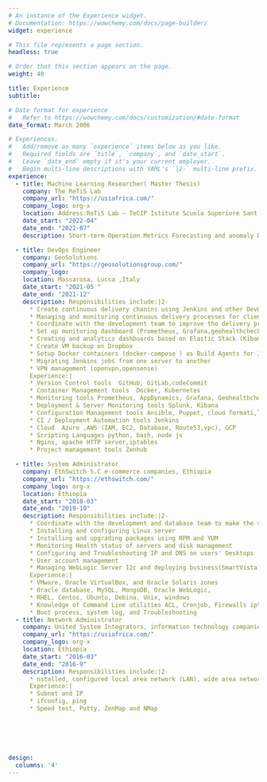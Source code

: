 ```yaml
---
# An instance of the Experience widget.
# Documentation: https://wowchemy.com/docs/page-builder/
widget: experience

# This file represents a page section.
headless: true

# Order that this section appears on the page.
weight: 40

title: Experience
subtitle:

# Date format for experience
#   Refer to https://wowchemy.com/docs/customization/#date-format
date_format: March 2006

# Experiences.
#   Add/remove as many `experience` items below as you like.
#   Required fields are `title`, `company`, and `date_start`.
#   Leave `date_end` empty if it's your current employer.
#   Begin multi-line descriptions with YAML's `|2-` multi-line prefix.
experience:
  - title: Machine Learning Researcher( Master Thesis)
    company: The ReTiS Lab
    company_url: "https://usiafrica.com/"
    company_logo: org-x
    location: Address:ReTiS Lab – TeCIP Istitute Scuola Superiore Sant’Anna
    date_start: "2022-04"
    date_end: "2022-07"
    description: Short-term Operation Metrics Forecasting and anomaly Detection for Virtualized Network Functions

  - title: DevOps Engineer
    company: GeoSolutions
    company_url: "https://geosolutionsgroup.com/"
    company_logo:
    location: Massarosa, Lucca ,Italy
    date_start: "2021-05 "
    date_end: "2021-12"
    description: Responsibilities include:|2-
      * Create continuous delivery chanins using Jenkins and other DevOps tools
      * Managing and monitoring continuous delivery processes for clients
      * Coordinate with the development team to improve the delivery process and the robustness of deployments
      * Set up monitoring dashboard (Prometheus, Grafana,geohealthcheck )
      * Creating and analytics dashboards based on Elastic Stack (Kibana, Splunk,AppDynamics )
      * Create VM backup on Dropbox
      * Setup Docker containers (docker-compose ) as Build Agents for Jenkins
      * Migrating Jenkins jobs from one server to another
      * VPN management (openvpn,opensense)
      Experience:|
      * Version Control tools  GitHub, GitLab,codeCommit
      * Container Management tools  Docker, Kubernetes
      * Monitoring tools Prometheus, AppDynamics, Grafana, Geohealthcheck
      * Deployment & Server Monitoring tools Splunk, Kibana
      * Configuration Management tools Ansible, Puppet, cloud formati,Terraform
      * CI / Deployment Automation tools Jenkins
      * Cloud  Azure ,AWS (IAM, EC2, Database, Route53,vpc), GCP
      * Scripting Languages python, bash, node js
      * Nginx, apache HTTP server,iptables
      * Project management tools Zenhub

  - title: System Administrator
    company: EthSwitch S.C e-commerce companies, Ethiopia
    company_url: "https://ethswitch.com/"
    company_logo: org-x
    location: Ethiopia
    date_start: "2018-03"
    date_end: "2019-10"
    description: Responsibilities include:|2-
      * Coordinate with the development and database team to make the system 24/7 available.
      * Installing and configuring Linux server
      * Installing and upgrading packages using RPM and YUM
      * Monitoring Health status of servers and disk management
      * Configuring and Troubleshooting IP and DNS on users' Desktops
      * User account management
      * Managing WebLogic Server 12c and deploying business(SmartVista)
      Experience:|
      * VMware, Oracle VirtualBox, and Oracle Solaris zones
      * Oracle database, MySQL, MongoDB, Oracle WebLogic,
      * RHEL, Centos, Ubuntu, Debina, Unix, windows
      * Knowledge of Command Line utilities ACL, Cronjob, Firewalls iptables
      * Boot process, system log, and Troubleshooting
  - title: Network Administrator
    company: United System Integrators, information technology companies,Ethiopia
    company_url: "https://usiafrica.com/"
    company_logo: org-x
    location: Ethiopia
    date_start: "2016-03"
    date_end: "2016-9"
    description: Responsibilities include:|2-
      * nstalled, configured local area network (LAN), wide area network (WAN)and Internet system
      Experience:|
      * Subnet and IP
      * ifconfig, ping
      * Speed test, Putty, ZenMap and NMap






design:
  columns: '4'
---
```

